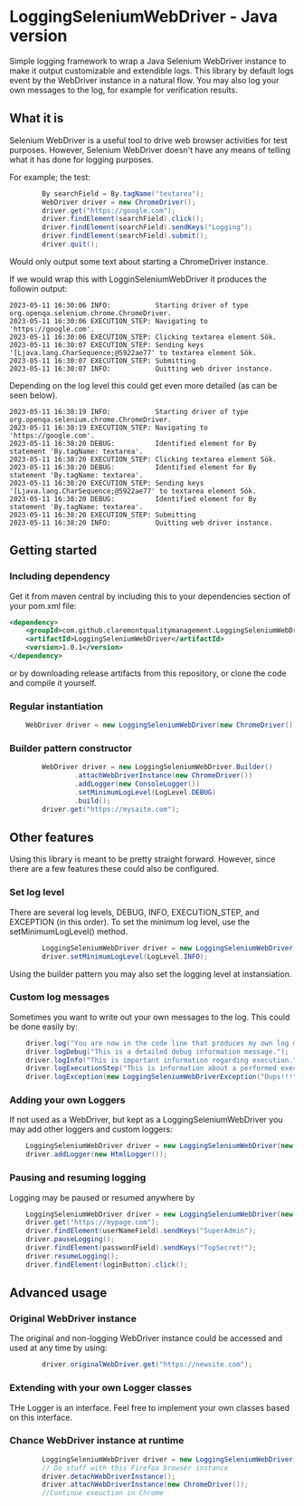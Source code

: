 # LoggingSeleniumWebDriver - Java version
Simple logging framework to wrap a Java Selenium WebDriver instance to make it output customizable and extendible logs.
This library by default logs event by the WebDriver instance in a natural flow. 
You may also log your own messages to the log, for example for verification results. 

## What it is
Selenium WebDriver is a useful tool to drive web browser activities for test purposes. 
However, Selenium WebDriver doesn't have any means of telling what it has done for logging purposes.

For example; the test:
```java
        By searchField = By.tagName("textarea");
        WebDriver driver = new ChromeDriver();
        driver.get("https://google.com");
        driver.findElement(searchField).click();
        driver.findElement(searchField).sendKeys("Logging");
        driver.findElement(searchField).submit();
        driver.quit();
```
Would only output some text about starting a ChromeDriver instance.

If we would wrap this with LogginSeleniumWebDriver it produces the followin output:
```
2023-05-11 16:30:06 INFO:           Starting driver of type org.openqa.selenium.chrome.ChromeDriver.
2023-05-11 16:30:06 EXECUTION_STEP: Navigating to 'https://google.com'.
2023-05-11 16:30:06 EXECUTION_STEP: Clicking textarea element Sök.
2023-05-11 16:30:07 EXECUTION_STEP: Sending keys '[Ljava.lang.CharSequence;@5922ae77' to textarea element Sök.
2023-05-11 16:30:07 EXECUTION_STEP: Submitting
2023-05-11 16:30:07 INFO:           Quitting web driver instance.
```
Depending on the log level this could get even more detailed (as can be seen below).

```console
2023-05-11 16:38:19 INFO:           Starting driver of type org.openqa.selenium.chrome.ChromeDriver.
2023-05-11 16:38:19 EXECUTION_STEP: Navigating to 'https://google.com'.
2023-05-11 16:38:20 DEBUG:          Identified element for By statement 'By.tagName: textarea'.
2023-05-11 16:38:20 EXECUTION_STEP: Clicking textarea element Sök.
2023-05-11 16:38:20 DEBUG:          Identified element for By statement 'By.tagName: textarea'.
2023-05-11 16:38:20 EXECUTION_STEP: Sending keys '[Ljava.lang.CharSequence;@5922ae77' to textarea element Sök.
2023-05-11 16:38:20 DEBUG:          Identified element for By statement 'By.tagName: textarea'.
2023-05-11 16:38:20 EXECUTION_STEP: Submitting
2023-05-11 16:38:20 INFO:           Quitting web driver instance.
```

## Getting started
### Including dependency
Get it from maven central by including this to your dependencies section of your pom.xml file:
```xml
<dependency>
    <groupId>com.github.claremontqualitymanagement.LoggingSeleniumWebDriver</groupId>
    <artifactId>LoggingSeleniumWebDriver</artifactId>
    <version>1.0.1</version>
</dependency>
```
or by downloading release artifacts from this repository, or clone the code and compile it yourself.

### Regular instantiation
```java
    WebDriver driver = new LoggingSeleniumWebDriver(new ChromeDriver()); //Enables console logger by default
```
### Builder pattern constructor
```java
        WebDriver driver = new LoggingSeleniumWebDriver.Builder()
                .attachWebDriverInstance(new ChromeDriver())
                .addLogger(new ConsoleLogger())
                .setMinimumLogLevel(LogLevel.DEBUG)
                .build();
        driver.get("https://mysaite.com");
```

## Other features
Using this library is meant to be pretty straight forward. However, since there are a few features these could also be configured.

### Set log level
There are several log levels, DEBUG, INFO, EXECUTION_STEP, and EXCEPTION (in this order). 
To set the minimum log level, use the setMinimumLogLevel() method.
```java
        LoggingSeleniumWebDriver driver = new LoggingSeleniumWebDriver(new FirefoxDriver());
        driver.setMinimumLogLevel(LogLevel.INFO);
```    
Using the builder pattern you may also set the logging level at instansiation.

### Custom log messages
Sometimes you want to write out your own messages to the log. 
This could be done easily by:
```java
    driver.log("You are now in the code line that produces my own log message."); //Default log level is INFO
    driver.logDebug("This is a detailed debug information message.");
    driver.logInfo("This is important information regarding execution.");
    driver.logExecutionStep("This is information about a performed execution step.");
    driver.logException(new LoggingSeleniumWebDriverException("Oups!!!"));
```


### Adding your own Loggers
If not used as a WebDriver, but kept as a LoggingSeleniumWebDriver you may add other loggers and custom loggers:
```java
    LoggingSeleniumWebDriver driver = new LoggingSeleniumWebDriver(new ChromeDriver());
    driver.addLogger(new HtmlLogger());
```

### Pausing and resuming logging
Logging may be paused or resumed anywhere by
```java
    LoggingSeleniumWebDriver driver = new LoggingSeleniumWebDriver(new ChromeDriver());
    driver.get("https://mypage.com");
    driver.findElement(userNameField).sendKeys("SuperAdmin");
    driver.pauseLogging();
    driver.findElement(passwordField).sendKeys("TopSecret!");
    driver.resumeLogging();
    driver.findElement(loginButton).click();
```

## Advanced usage

### Original WebDriver instance
The original and non-logging WebDriver instance could be accessed and used at any time by using:
```java
        driver.originalWebDriver.get("https://newsite.com");
```

### Extending with your own Logger classes
THe Logger is an interface. Feel free to implement your own classes based on this interface. 

### Chance WebDriver instance at runtime
```java
        LoggingSeleniumWebDriver driver = new LoggingSeleniumWebDriver(new FirefoxDriver());
        // Do stuff with this Firefox browser instance
        driver.detachWebDriverInstance();
        driver.attachWebDriverInstance(new ChromeDriver());
        //Continue exeuction in Chrome
```
